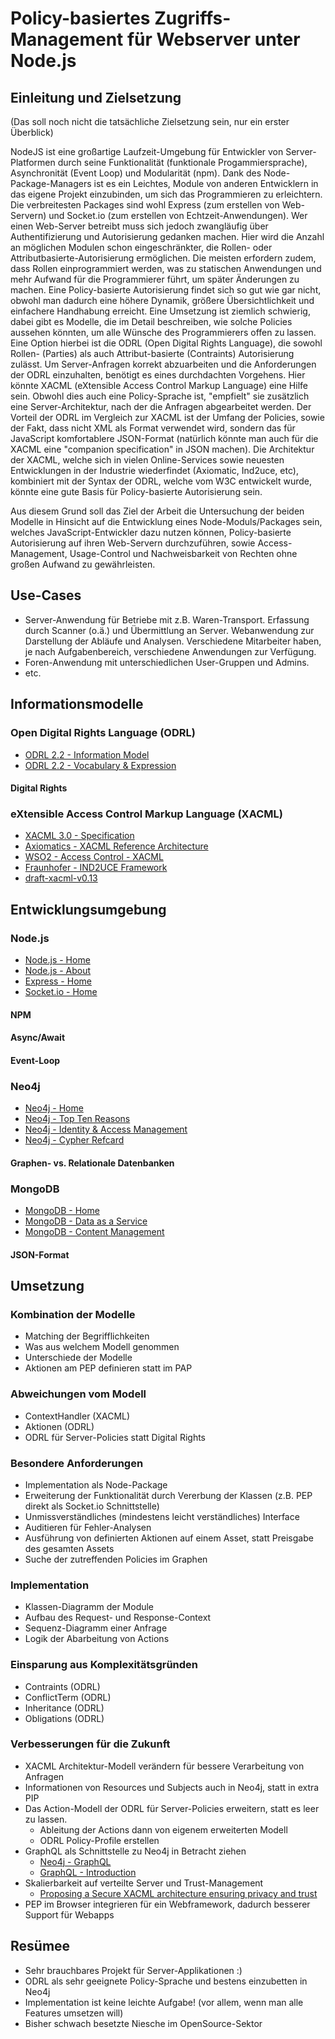 # Policy-basiertes Zugriffs-Management für Webserver unter Node.js

## Einleitung und Zielsetzung
(Das soll noch nicht die tatsächliche Zielsetzung sein, nur ein erster Überblick)

NodeJS ist eine großartige Laufzeit-Umgebung für Entwickler von Server-Platformen durch seine Funktionalität (funktionale Progammiersprache), Asynchronität (Event Loop) und Modularität (npm). Dank des Node-Package-Managers ist es ein Leichtes, Module von anderen Entwicklern in das eigene Projekt einzubinden, um sich das Programmieren zu erleichtern. Die verbreitesten Packages sind wohl Express (zum erstellen von Web-Servern) und Socket.io (zum erstellen von Echtzeit-Anwendungen).
Wer einen Web-Server betreibt muss sich jedoch zwangläufig über Authentifizierung und Autorisierung gedanken machen. Hier wird die Anzahl an möglichen Modulen schon eingeschränkter, die Rollen- oder Attributbasierte-Autorisierung ermöglichen. Die meisten erfordern zudem, dass Rollen einprogrammiert werden, was zu statischen Anwendungen und mehr Aufwand für die Programmierer führt, um später Änderungen zu machen.
Eine Policy-basierte Autorisierung findet sich so gut wie gar nicht, obwohl man dadurch eine höhere Dynamik, größere Übersichtlichkeit und einfachere Handhabung erreicht. Eine Umsetzung ist ziemlich schwierig, dabei gibt es Modelle, die im Detail beschreiben, wie solche Policies aussehen könnten, um alle Wünsche des Programmierers offen zu lassen.
Eine Option hierbei ist die ODRL (Open Digital Rights Language), die sowohl Rollen- (Parties) als auch Attribut-basierte (Contraints) Autorisierung zulässt. Um Server-Anfragen korrekt abzuarbeiten und die Anforderungen der ODRL einzuhalten, benötigt es eines durchdachten Vorgehens. Hier könnte XACML (eXtensible Access Control Markup Language) eine Hilfe sein. Obwohl dies auch eine Policy-Sprache ist, "empfielt" sie zusätzlich eine Server-Architektur, nach der die Anfragen abgearbeitet werden. Der Vorteil der ODRL im Vergleich zur XACML ist der Umfang der Policies, sowie der Fakt, dass nicht XML als Format verwendet wird, sondern das für JavaScript komfortablere JSON-Format (natürlich könnte man auch für die XACML eine "companion specification" in JSON machen).
Die Architektur der XACML, welche sich in vielen Online-Services sowie neuesten Entwicklungen in der Industrie wiederfindet (Axiomatic, Ind2uce, etc), kombiniert mit der Syntax der ODRL, welche vom W3C entwickelt wurde, könnte eine gute Basis für Policy-basierte Autorisierung sein.

Aus diesem Grund soll das Ziel der Arbeit die Untersuchung der beiden Modelle in Hinsicht auf die Entwicklung eines Node-Moduls/Packages sein, welches JavaScript-Entwickler dazu nutzen können, Policy-basierte Autorisierung auf ihren Web-Servern durchzuführen, sowie Access-Management, Usage-Control und Nachweisbarkeit von Rechten ohne großen Aufwand zu gewährleisten.

## Use-Cases
- Server-Anwendung für Betriebe mit z.B. Waren-Transport. Erfassung durch Scanner (o.ä.) und Übermittlung an Server. Webanwendung zur Darstellung der Abläufe und Analysen. Verschiedene Mitarbeiter haben, je nach Aufgabenbereich, verschiedene Anwendungen zur Verfügung.
- Foren-Anwendung mit unterschiedlichen User-Gruppen und Admins.
- etc.

## Informationsmodelle

### Open Digital Rights Language (ODRL)
- [ODRL 2.2 - Information Model](https://www.w3.org/TR/odrl-model/)
- [ODRL 2.2 - Vocabulary & Expression](https://www.w3.org/TR/2018/REC-odrl-vocab-20180215/)

#### Digital Rights

### eXtensible Access Control Markup Language (XACML)
- [XACML 3.0 - Specification](http://docs.oasis-open.org/xacml/3.0/xacml-3.0-core-spec-os-en.html)
- [Axiomatics - XACML Reference Architecture](https://www.axiomatics.com/blog/xacml-reference-architecture/)
- [WSO2 - Access Control - XACML](https://docs.wso2.com/display/IS570/Access+Control+and+Entitlement+Management)
- [Fraunhofer - IND2UCE Framework](https://www.iese.fraunhofer.de/de/competencies/security/ind2uce-framework.html)
- [draft-xacml-v0.13](https://d9db56472fd41226d193-1e5e0d4b7948acaf6080b0dce0b35ed5.ssl.cf1.rackcdn.com/committees/xacml/repository/draft-xacml-schema-policy-13.pdf)

## Entwicklungsumgebung

### Node.js
- [Node.js - Home](https://nodejs.org/en/)
- [Node.js - About](https://nodejs.org/en/about/)
- [Express - Home](https://expressjs.com/de/)
- [Socket.io - Home](https://socket.io/)

#### NPM
#### Async/Await
#### Event-Loop

### Neo4j
- [Neo4j - Home](https://neo4j.com/)
- [Neo4j - Top Ten Reasons](https://neo4j.com/top-ten-reasons/)
- [Neo4j - Identity & Access Management](https://neo4j.com/use-cases/identity-and-access-management/)
- [Neo4j - Cypher Refcard](https://neo4j.com/docs/cypher-refcard/current/)

#### Graphen- vs. Relationale Datenbanken

### MongoDB
- [MongoDB - Home](https://www.mongodb.com/)
- [MongoDB - Data as a Service](https://www.mongodb.com/initiatives/data-as-a-service)
- [MongoDB - Content Management](https://www.mongodb.com/use-cases/content-management)

#### JSON-Format

## Umsetzung

### Kombination der Modelle
- Matching der Begrifflichkeiten
- Was aus welchem Modell genommen
- Unterschiede der Modelle
- Aktionen am PEP definieren statt im PAP

### Abweichungen vom Modell
- ContextHandler (XACML)
- Aktionen (ODRL)
- ODRL für Server-Policies statt Digital Rights

### Besondere Anforderungen
- Implementation als Node-Package
- Erweiterung der Funktionalität durch Vererbung der Klassen (z.B. PEP direkt als Socket.io Schnittstelle)
- Unmissverständliches (mindestens leicht verständliches) Interface
- Auditieren für Fehler-Analysen
- Ausführung von definierten Aktionen auf einem Asset, statt Preisgabe des gesamten Assets
- Suche der zutreffenden Policies im Graphen

### Implementation
- Klassen-Diagramm der Module
- Aufbau des Request- und Response-Context
- Sequenz-Diagramm einer Anfrage
- Logik der Abarbeitung von Actions

### Einsparung aus Komplexitätsgründen
- Contraints (ODRL)
- ConflictTerm (ODRL)
- Inheritance (ODRL)
- Obligations (ODRL)

### Verbesserungen für die Zukunft
- XACML Architektur-Modell verändern für bessere Verarbeitung von Anfragen
- Informationen von Resources und Subjects auch in Neo4j, statt in extra PIP
- Das Action-Modell der ODRL für Server-Policies erweitern, statt es leer zu lassen.
    - Ableitung der Actions dann von eigenem erweiterten Modell
    - ODRL Policy-Profile erstellen
- GraphQL als Schnittstelle zu Neo4j in Betracht ziehen
    - [Neo4j - GraphQL](https://neo4j.com/developer/graphql/)
    - [GraphQL - Introduction](https://graphql.github.io/learn/)
- Skalierbarkeit auf verteilte Server und Trust-Management
    - [Proposing a Secure XACML architecture ensuring privacy and trust](https://www.researchgate.net/profile/Hs_Venter/publication/228849158_Proposing_a_Secure_XACML_architecture_ensuring_privacy_and_trust/links/00463521dd0113e496000000/Proposing-a-Secure-XACML-architecture-ensuring-privacy-and-trust.pdf)
- PEP im Browser integrieren für ein Webframework, dadurch besserer Support für Webapps

## Resümee
- Sehr brauchbares Projekt für Server-Applikationen :)
- ODRL als sehr geeignete Policy-Sprache und bestens einzubetten in Neo4j
- Implementation ist keine leichte Aufgabe! (vor allem, wenn man alle Features umsetzen will)
- Bisher schwach besetzte Niesche im OpenSource-Sektor
